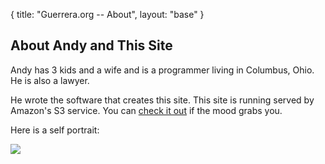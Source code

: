 {
  title: "Guerrera.org -- About",
  layout: "base"
}

About Andy and This Site
------------------------

Andy has 3 kids and a wife and is a programmer living in Columbus, Ohio.  He is also a lawyer.  

He wrote the software that creates this site. This site is running served by Amazon's S3 service.  You can [check it out](https://github.com/aguerrera/Garoozis "Garoozis") if the mood grabs you.

Here is a self portrait:

<img src="/static/images/self.png">
